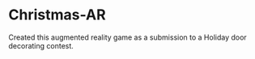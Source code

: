 # Christmas-AR
Created this augmented reality game as a submission to a Holiday door decorating contest. 
